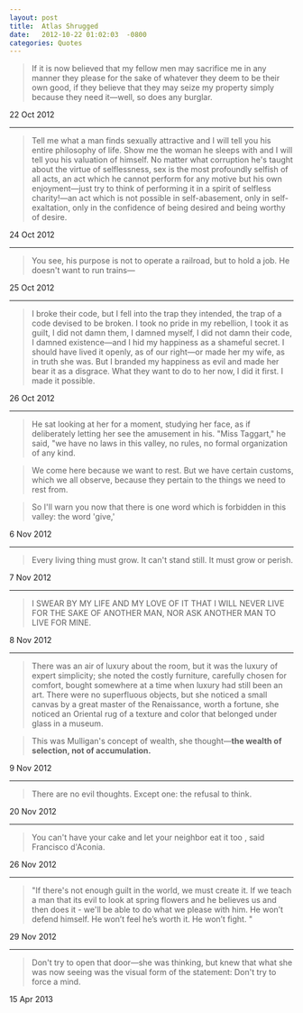 ```yaml
---
layout: post
title:  Atlas Shrugged
date:   2012-10-22 01:02:03  -0800
categories: Quotes
---
```



> If it is now believed that my fellow men may sacrifice me in any manner they please for the sake of whatever they deem to be their own good, if they believe that they may seize my property simply because they need it—well, so does any burglar.

22 Oct 2012

----

> Tell me what a man finds sexually attractive and I will tell you his entire philosophy of life. Show me the woman he sleeps with and I will tell you his valuation of himself. No matter what corruption he's taught about the virtue of selflessness, sex is the most profoundly selfish of all acts, an act which he cannot perform for any motive but his own enjoyment—just try to think of performing it in a spirit of selfless charity!—an act which is not possible in self-abasement, only in self-exaltation, only in the confidence of being desired and being worthy of desire.

24 Oct 2012

---

> You see, his purpose is not to operate a railroad, but to hold a job. He doesn't want to run trains—

25 Oct 2012

---

> I broke their code, but I fell into the trap they intended, the trap of a code devised to be broken. I took no pride in my rebellion, I took it as guilt, I did not damn them, I damned myself, I did not damn their code, I damned existence—and I hid my happiness as a shameful secret. I should have lived it openly, as of our right—or made her my wife, as in truth she was. But I branded my happiness as evil and made her bear it as a disgrace. What they want to do to her now, I did it first. I made it possible. 

26 Oct 2012

---

> He sat looking at her for a moment, studying her face, as if deliberately letting her see the amusement in his. "Miss Taggart," he said, "we have no laws in this valley, no rules, no formal organization of any kind.

> We come here because we want to rest. But we have certain customs, which we all observe, because they pertain to the things we need to rest from.

> So I'll warn you now that there is one word which is forbidden in this valley: the word 'give,' 


6 Nov 2012

---

>  Every living thing must grow. It can't stand still. It must grow or perish. 

7 Nov 2012

---

>  I SWEAR BY MY LIFE AND MY LOVE OF IT THAT I WILL NEVER LIVE FOR THE SAKE OF ANOTHER MAN, NOR ASK ANOTHER MAN TO LIVE FOR MINE. 

8 Nov 2012

---

> There was an air of luxury about the room, but it was the luxury of expert simplicity; she noted the costly furniture, carefully chosen for comfort, bought somewhere at a time when luxury had still been an art. There were no superfluous objects, but she noticed a small canvas by a great master of the Renaissance, worth a fortune, she noticed an Oriental rug of a texture and color that belonged under glass in a museum.

> This was Mulligan's concept of wealth, she thought—**the wealth of selection, not of accumulation.**

9 Nov 2012

---

> There are no evil thoughts. Except one: the refusal to think. 

20 Nov 2012

----

>  You can't have your cake and let your neighbor eat it too , said Francisco d'Aconia. 

26 Nov 2012

---

>  "If there's not enough guilt in the world, we must create it. If we teach a man that its evil to look at spring flowers and he believes us and then does it - we'll be able to do what we please with him. He won’t defend himself. He won’t feel he’s worth it. He won’t fight. "

29 Nov 2012

---

> Don't try to open that door—she was thinking, but knew that what she was
now seeing was the visual form of the statement: Don't try to force a mind.


15 Apr 2013

